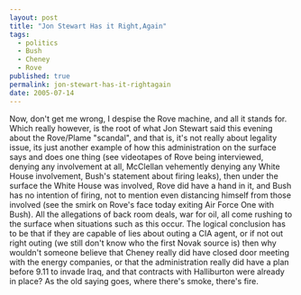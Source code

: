 ```yaml
---
layout: post
title: "Jon Stewart Has it Right,Again"
tags:
  - politics
  - Bush
  - Cheney
  - Rove
published: true
permalink: jon-stewart-has-it-rightagain
date: 2005-07-14
---
```


Now, don't get me wrong, I despise the Rove machine, and all it stands for.  Which really however, is the root of what Jon Stewart said this evening about the Rove/Plame "scandal", and that is, it's not really about legality issue, its just another example of how this administration on the surface says and does one thing (see videotapes of Rove being interviewed, denying any involvement at all, McClellan vehemently denying any White House involvement, Bush's statement about firing leaks), then under the surface the White House was involved, Rove did have a hand in it, and  Bush has  no intention of firing, not to mention even distancing himself from those involved (see the smirk on Rove's face today exiting Air Force One with Bush).  All the allegations of back room deals, war for oil, all come rushing to the surface when situations such as this occur.  The logical conclusion has to be that if they are capable of lies about outing a CIA agent, or if not out right outing (we still don't know who the first Novak source is) then why wouldn't someone believe that Cheney really did have closed door meeting with the  energy companies, or that the administration really did have a plan before 9.11 to invade Iraq, and that contracts with Halliburton were already in place?  As the old saying goes, where there's smoke, there's fire.
